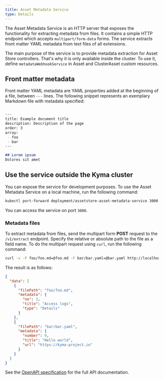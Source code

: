 ```yaml
---
title: Asset Metadata Service
type: Details
---
```


The Asset Metadata Service is an HTTP server that exposes the functionality for extracting metadata from files. It contains a simple HTTP endpoint which accepts `multipart/form-data` forms. The service extracts front matter YAML metadata from text files of all extensions. 

The main purpose of the service is to provide metadata extraction for Asset Store controllers. That's why it is only available inside the cluster. To use it, define `metadataWebhookService` in Asset and ClusterAsset custom resources.

## Front matter metadata

Front matter YAML metadata are YAML properties added at the beginning of a file, between `---` lines. The following snippet represents an exemplary Markdown file with metadata specified:

```markdown

---
title: Example document title
description: Description of the page
order: 3
array:
 - foo
 - bar
---

## Lorem ipsum
Dolores sit amet

```

## Use the service outside the Kyma cluster

You can expose the service for development purposes. To use the Asset Metadata Service on a local machine, run the following command:

```bash
kubectl port-forward deployment/assetstore-asset-metadata-service 3000:3000 -n kyma-system
```

You can access the service on port `3000`.

### Metadata files

To extract metadata from files, send the multipart form **POST** request to the `/v1/extract` endpoint. Specify the relative or absolute path to the file as a field name.
To do the multipart request using `curl`, run the following command:

```bash
curl -v -F foo/foo.md=@foo.md -F bar/bar.yaml=@bar.yaml http://localhost:3000/v1/extract
```

The result is as follows:

```json
{
  "data": [
    {
      "filePath": "foo/foo.md",
      "metadata": {
        "no": 3,
        "title": "Access logs",
        "type": "Details"
      }
    },
    {
      "filePath": "bar/bar.yaml",
      "metadata": {
        "number": 9,
        "title": "Hello world",
        "url": "https://kyma-project.io"
      }
    }
  ]
}
```

See the [OpenAPI specification](./assets/asset-metadata-service-openapi.yaml) for the full API documentation.
